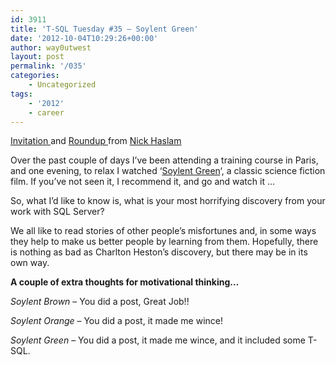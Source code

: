 ```yaml
---
id: 3911
title: 'T-SQL Tuesday #35 – Soylent Green'
date: '2012-10-04T10:29:26+00:00'
author: way0utwest
layout: post
permalink: '/035'
categories:
    - Uncategorized
tags:
    - '2012'
    - career
---
```


[Invitation ](http://blog.nhaslam.com/2012/10/04/t-sql-tuesday-35-soylent-green-tsql2sday/)and [Roundup ](http://blog.nhaslam.com/2012/10/16/soylent-green-the-aftermath-tsql2sday/)from [Nick Haslam](https://blog.nhaslam.com/)

Over the past couple of days I’ve been attending a training course in Paris, and one evening, to relax I watched ‘[Soylent Green](http://www.imdb.com/rg/action-box-title/primary-photo/media/rm3498286848/tt0070723)‘, a classic science fiction film. If you’ve not seen it, I recommend it, and go and watch it …

So, what I’d like to know is, what is your most horrifying discovery from your work with SQL Server?

We all like to read stories of other people’s misfortunes and, in some ways they help to make us better people by learning from them. Hopefully, there is nothing as bad as Charlton Heston’s discovery, but there may be in its own way.

**A couple of extra thoughts for motivational thinking…**

*Soylent Brown* – You did a post, Great Job!!

*Soylent Orange* – You did a post, it made me wince!

*Soylent Green* – You did a post, it made me wince, and it included some T-SQL.